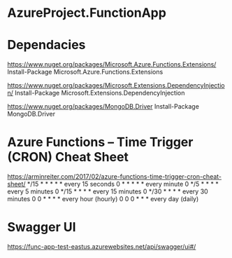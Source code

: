 ﻿# AzureProject.FunctionApp

# Dependacies
https://www.nuget.org/packages/Microsoft.Azure.Functions.Extensions/
Install-Package Microsoft.Azure.Functions.Extensions

https://www.nuget.org/packages/Microsoft.Extensions.DependencyInjection/
Install-Package Microsoft.Extensions.DependencyInjection

https://www.nuget.org/packages/MongoDB.Driver
Install-Package MongoDB.Driver

# Azure Functions – Time Trigger (CRON) Cheat Sheet
https://arminreiter.com/2017/02/azure-functions-time-trigger-cron-cheat-sheet/
*/15 * * * * * every 15 seconds
0 * * * * * every minute
0 */5 * * * * every 5 minutes
0 */15 * * * * every 15 minutes
0 */30 * * * * every 30 minutes
0 0 * * * *    every hour (hourly)
0 0 0 * * * every day (daily)

# Swagger UI
https://func-app-test-eastus.azurewebsites.net/api/swagger/ui#/